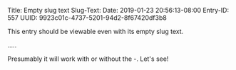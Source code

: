 Title: Empty slug text
Slug-Text: 
Date: 2019-01-23 20:56:13-08:00
Entry-ID: 557
UUID: 9923c01c-4737-5201-94d2-8f67420df3b8

This entry should be viewable even with its empty slug text.

.....

Presumably it will work with or without the -. Let's see!
